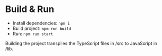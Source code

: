 # Build & Run
* Install dependencies: `npm i`
* Build project: `npm run build`
* Run: `npm run start`

Building the project transpiles the TypeScript files in /src to JavaScript in /lib.
